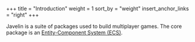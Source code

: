 +++
title = "Introduction"
weight = 1
sort_by = "weight"
insert_anchor_links = "right"
+++

Javelin is a suite of packages used to build multiplayer games. The core package is an [Entity-Component System (ECS)](/ecs).
